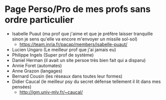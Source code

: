 # Page Perso/Pro de mes profs sans ordre particulier

- Isabelle Puaut (ma prof que j'aime et que je préfère laisser tranquille sinon je sens qu'elle va encore m'envoyer un missile sol-sol)
  - https://team.inria.fr/pacap/members/isabelle-puaut/
- Lucien Ungaro (Le meilleur prof que j'ai jamais eu)
- Philippe Ingels (Super prof de système)
- Daniel Herman (il avait un site persoe très bien fait qui a disparu)
- Annie Foret (automates)
- Anne Grazon (langages)
- Bernard Cousin (les réseaux dans toutes leur formes)
- Didier Caucal (le meilleur psy du secret défense tellement il lit dans mes pensées)
  - http://igm.univ-mlv.fr/~caucal/
